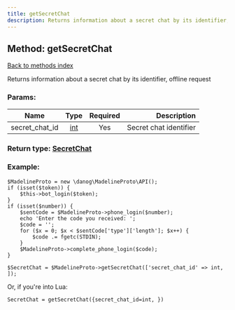 ```yaml
---
title: getSecretChat
description: Returns information about a secret chat by its identifier, offline request
---
```

## Method: getSecretChat  
[Back to methods index](index.md)


Returns information about a secret chat by its identifier, offline request

### Params:

| Name     |    Type       | Required | Description |
|----------|:-------------:|:--------:|------------:|
|secret\_chat\_id|[int](../types/int.md) | Yes|Secret chat identifier|


### Return type: [SecretChat](../types/SecretChat.md)

### Example:


```
$MadelineProto = new \danog\MadelineProto\API();
if (isset($token)) {
    $this->bot_login($token);
}
if (isset($number)) {
    $sentCode = $MadelineProto->phone_login($number);
    echo 'Enter the code you received: ';
    $code = '';
    for ($x = 0; $x < $sentCode['type']['length']; $x++) {
        $code .= fgetc(STDIN);
    }
    $MadelineProto->complete_phone_login($code);
}

$SecretChat = $MadelineProto->getSecretChat(['secret_chat_id' => int, ]);
```

Or, if you're into Lua:

```
SecretChat = getSecretChat({secret_chat_id=int, })
```

